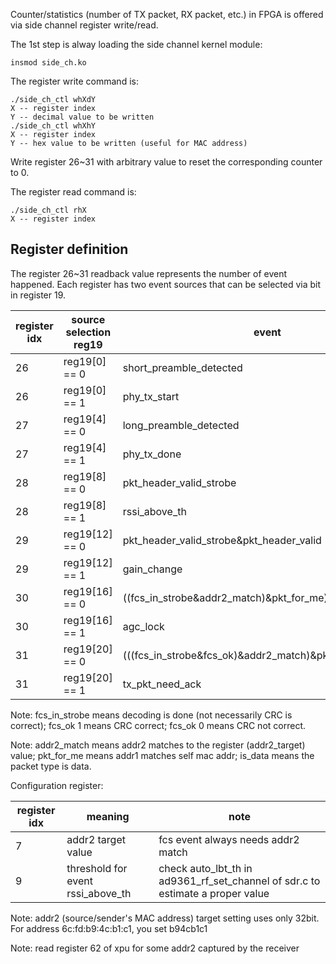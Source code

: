 <!--
Author: Xianjun jiao
SPDX-FileCopyrightText: 2019 UGent
SPDX-License-Identifier: AGPL-3.0-or-later
-->


Counter/statistics (number of TX packet, RX packet, etc.) in FPGA is offered via side channel register write/read.

The 1st step is alway loading the side channel kernel module:
```
insmod side_ch.ko
```

The register write command is:
```
./side_ch_ctl whXdY
X -- register index
Y -- decimal value to be written
./side_ch_ctl whXhY
X -- register index
Y -- hex value to be written (useful for MAC address)
```
Write register 26~31 with arbitrary value to reset the corresponding counter to 0.

The register read command is:
```
./side_ch_ctl rhX
X -- register index
```

## Register definition

The register 26~31 readback value represents the number of event happened. Each register has two event sources that can be selected via bit in register 19.

register idx|source selection reg19|event
------------|----------------------|-----------
26          |reg19[0] == 0         |short_preamble_detected
26          |reg19[0] == 1         |phy_tx_start
27          |reg19[4] == 0         |long_preamble_detected
27          |reg19[4] == 1         |phy_tx_done
28          |reg19[8] == 0         |pkt_header_valid_strobe
28          |reg19[8] == 1         |rssi_above_th
29          |reg19[12] == 0        |pkt_header_valid_strobe&pkt_header_valid
29          |reg19[12] == 1        |gain_change
30          |reg19[16] == 0        |((fcs_in_strobe&addr2_match)&pkt_for_me)&is_data
30          |reg19[16] == 1        |agc_lock
31          |reg19[20] == 0        |(((fcs_in_strobe&fcs_ok)&addr2_match)&pkt_for_me)&is_data
31          |reg19[20] == 1        |tx_pkt_need_ack

Note: fcs_in_strobe means decoding is done (not necessarily CRC is correct); fcs_ok 1 means CRC correct; fcs_ok 0 means CRC not correct.

Note: addr2_match means addr2 matches to the register (addr2_target) value; pkt_for_me means addr1 matches self mac addr; is_data means the packet type is data.

Configuration register:

register idx|meaning               |note
------------|----------------------|-----------
7           |addr2 target value    |fcs event always needs addr2 match
9           |threshold for event rssi_above_th|check auto_lbt_th in ad9361_rf_set_channel of sdr.c to estimate a proper value

Note: addr2 (source/sender's MAC address) target setting uses only 32bit. For address 6c:fd:b9:4c:b1:c1, you set b94cb1c1

Note: read register 62 of xpu for some addr2 captured by the receiver
